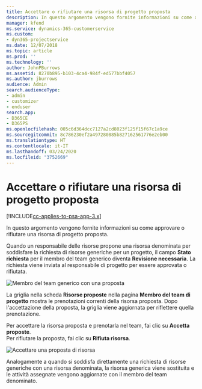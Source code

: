 ```yaml
---
title: Accettare o rifiutare una risorsa di progetto proposta
description: In questo argomento vengono fornite informazioni su come approvare o rifiutare una risorsa di progetto proposta.
manager: kfend
ms.service: dynamics-365-customerservice
ms.custom:
- dyn365-projectservice
ms.date: 12/07/2018
ms.topic: article
ms.prod: ''
ms.technology: ''
author: JohnPBurrows
ms.assetid: 8270b895-b103-4ca4-984f-ed577bbf4057
ms.author: jburrows
audience: Admin
search.audienceType:
- admin
- customizer
- enduser
search.app:
- D365CE
- D365PS
ms.openlocfilehash: 005c6d364dcc7127a2cd8023f125f15f67c1a9ce
ms.sourcegitcommit: 8c786230ef2a497280885b827162561776e2eb00
ms.translationtype: HT
ms.contentlocale: it-IT
ms.lasthandoff: 03/24/2020
ms.locfileid: "3752669"
---
```

# <a name="accept-or-reject-a-proposed-project-resource"></a>Accettare o rifiutare una risorsa di progetto proposta

[!INCLUDE[cc-applies-to-psa-app-3.x](../includes/cc-applies-to-psa-app-3x.md)]

In questo argomento vengono fornite informazioni su come approvare o rifiutare una risorsa di progetto proposta.

Quando un responsabile delle risorse propone una risorsa denominata per soddisfare la richiesta di risorse generiche per un progetto, il campo **Stato richiesta** per il membro del team generico diventa **Revisione necessaria**. La richiesta viene inviata al responsabile di progetto per essere approvata o rifiutata.

![Membro del team generico con una proposta](media/RM-how-to-19.png)

La griglia nella scheda **Risorse proposte** nella pagina **Membro del team di progetto** mostra le prenotazioni correnti della risorsa proposta. Dopo l'accettazione della proposta, la griglia viene aggiornata per riflettere quella prenotazione. 

Per accettare la risorsa proposta e prenotarla nel team, fai clic su **Accetta proposte**.  
Per rifiutare la proposta, fai clic su **Rifiuta risorsa**.

![Accettare una proposta di risorsa](media/RM-how-to-20.png) 

Analogamente a quando si soddisfa direttamente una richiesta di risorse generiche con una risorsa denominata, la risorsa generica viene sostituita e le attività assegnate vengono aggiornate con il membro del team denominato.
